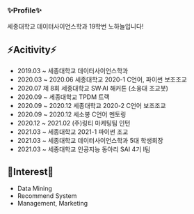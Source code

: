 ### ✨Profile✨
세종대학교 데이터사이언스학과 19학번 노하늘입니다!

## ⚡Acitivity⚡
- 2019.03 ~ 세종대학교 데이터사이언스학과
- 2020.03 ~ 2020.06 세종대학교 2020-1 C언어, 파이썬 보조조교
- 2020.07 제 8회 세종대학교 SW·AI 해커톤 (소융대 조교봇)
- 2020.09 ~ 세종대학교 TPDM 트랙
- 2020.09 ~ 2020.12 세종대학교 2020-2 C언어 보조조교
- 2020.09 ~ 2020.12 세소봉 C언어 멘토링
- 2020.12 ~ 2021.02 (주)링티 마케팅팀 인턴
- 2021.03 ~ 세종대학교 2021-1 파이썬 조교
- 2021.03 ~ 세종대학교 데이터사이언스학과 5대 학생회장
- 2021.03 ~ 세종대학교 인공지능 동아리 SAI 4기 I팀

## 🎵Interest🎵
- Data Mining
- Recommend System
- Management, Marketing
